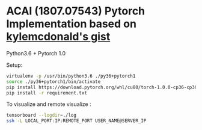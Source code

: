 # ACAI (1807.07543) Pytorch Implementation based on [kylemcdonald's gist](https://gist.github.com/kylemcdonald/e8ca989584b3b0e6526c0a737ed412f0)
Python3.6 + Pytorch 1.0

Setup:
``` Bash
virtualenv -p /usr/bin/python3.6 ./py36+pytorch1
source ./py36+pytorch1/bin/activate
pip install https://download.pytorch.org/whl/cu80/torch-1.0.0-cp36-cp36m-linux_x86_64.whl
pip install -r requirement.txt
```

To visualize and remote visualize : 
``` Bash
tensorboard --logdir=./log
ssh -L LOCAL_PORT:IP:REMOTE_PORT USER_NAME@SERVER_IP
```

